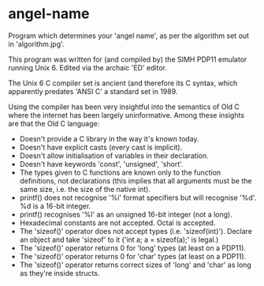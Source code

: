 # angel-name
Program which determines your 'angel name', as per the algorithm set out in 'algorithm.jpg'.

This program was written for (and compiled by) the SIMH PDP11 emulator running Unix 6.
Edited via the archaic 'ED' editor.

The Unix 6 C compiler set is ancient (and therefore its C syntax, which apparently predates 'ANSI C' a standard set in 1989.

Using the compiler has been very insightful into the semantics of Old C where the internet has been largely uninformative. Among these insights are that the Old C language:
- Doesn't provide a C library in the way it's known today.
- Doesn't have explicit casts (every cast is implicit).
- Doesn't allow initialisation of variables in their declaration.
- Doesn't have keywords 'const', 'unsigned', 'short'.
- The types given to C functions are known only to the function definitions, not declarations (this implies that all arguments must be the same size, i.e. the size of the native int).
- printf() does not recognise '%i' format specifiers but will recognise '%d'. %d is a 16-bit integer.
- printf() recognises '%l' as an unsigned 16-bit integer (not a long).
- Hexadecimal constants are not accepted. Octal is accepted.
- The 'sizeof()' operator does not accept types (i.e. 'sizeof(int)'). Declare an object and take 'sizeof' to it ('int a; a = sizeof(a);' is legal.)
- The 'sizeof()' operator returns 0 for 'long' types (at least on a PDP11).
- The 'sizeof()' operator returns 0 for 'char' types (at least on a PDP11).
- The 'sizeof()' operator returns correct sizes of 'long' and 'char' as long as they're inside structs.
